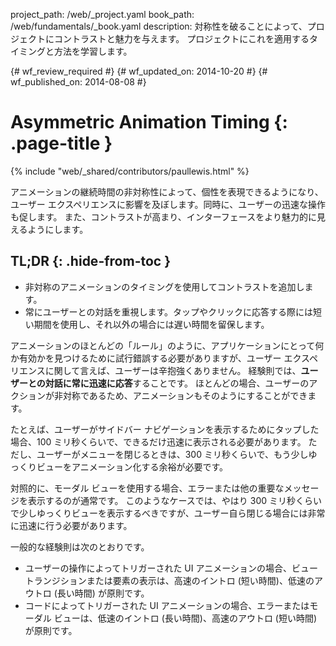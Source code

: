 project_path: /web/_project.yaml
book_path: /web/fundamentals/_book.yaml
description: 対称性を破ることによって、プロジェクトにコントラストと魅力を与えます。 プロジェクトにこれを適用するタイミングと方法を学習します。

{# wf_review_required #}
{# wf_updated_on: 2014-10-20 #}
{# wf_published_on: 2014-08-08 #}

# Asymmetric Animation Timing {: .page-title }

{% include "web/_shared/contributors/paullewis.html" %}


アニメーションの継続時間の非対称性によって、個性を表現できるようになり、ユーザー エクスペリエンスに影響を及ぼします。同時に、ユーザーの迅速な操作も促します。 また、コントラストが高まり、インターフェースをより魅力的に見えるようにします。

## TL;DR {: .hide-from-toc }
- 非対称のアニメーションのタイミングを使用してコントラストを追加します。
- 常にユーザーとの対話を重視します。タップやクリックに応答する際には短い期間を使用し、それ以外の場合には遅い時間を留保します。


アニメーションのほとんどの「ルール」のように、アプリケーションにとって何か有効かを見つけるために試行錯誤する必要がありますが、ユーザー エクスペリエンスに関して言えば、ユーザーは辛抱強くありません。 経験則では、**ユーザーとの対話に常に迅速に応答**することです。 ほとんどの場合、ユーザーのアクションが非対称であるため、アニメーションもそのようにすることができます。

たとえば、ユーザーがサイドバー ナビゲーションを表示するためにタップした場合、100 ミリ秒くらいで、できるだけ迅速に表示される必要があります。 ただし、ユーザーがメニューを閉じるときは、300 ミリ秒くらいで、もう少しゆっくりビューをアニメーション化する余裕が必要です。

対照的に、モーダル ビューを使用する場合、エラーまたは他の重要なメッセージを表示するのが通常です。 このようなケースでは、やはり 300 ミリ秒くらいで少しゆっくりビューを表示するべきですが、ユーザー自ら閉じる場合には非常に迅速に行う必要があります。

一般的な経験則は次のとおりです。

* ユーザーの操作によってトリガーされた UI アニメーションの場合、ビュー トランジションまたは要素の表示は、高速のイントロ (短い時間)、低速のアウトロ (長い時間) が原則です。
* コードによってトリガーされた UI アニメーションの場合、エラーまたはモーダル ビューは、低速のイントロ (長い時間)、高速のアウトロ (短い時間) が原則です。


